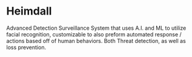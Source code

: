 # Heimdall
Advanced Detection Surveillance System that uses A.I. and ML to utilize facial recognition, customizable to also preform automated response / actions based off of human behaviors. Both Threat detection, as well as loss prevention.
